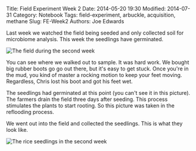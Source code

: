 Title: Field Experiment Week 2
Date: 2014-05-20 19:30
Modified: 2014-07-31
Category: Notebook
Tags: field-experiment, arbuckle, acquisition, methane 
Slug: FE-Week2
Authors: Joe Edwards

Last week we watched the field being seeded and only collected soil for microbiome analysis.  This week the seedlings have germinated.

![The field during the second week]({filename}/images/ArbuckleField/fieldw2.jpg)

You can see where we walked out to sample.  It was hard work.  We bought big rubber boots go go out there, but it's easy to get stuck.  Once you're in the mud, you kind of master a rocking motion to keep your feet moving.  Regardless, Chris lost his boot and got his feet wet.

The seedlings had germinated at this point (you can't see it in this picture). The farmers drain the field three days after seeding.  This process stimulates the plants to start rooting.  So this picture was taken in the reflooding process.

We went out into the field and collected the seedlings.  This is what they look like.

![The rice seedlings in the second week]({filename}/images/ArbuckleField/plantsw2.jpg)
